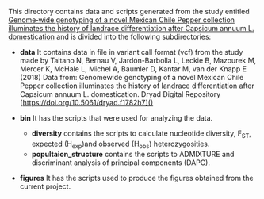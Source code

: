 This directory contains data and scripts generated from the study entitled [Genome‐wide genotyping of a novel Mexican Chile Pepper collection illuminates the history of landrace differentiation after Capsicum annuum L. domestication](https://onlinelibrary.wiley.com/doi/abs/10.1111/eva.12651) and is divided into the following subdirectories:

* **data**
It contains data in file in variant call format (vcf) from the study made by Taitano N, Bernau V, Jardón-Barbolla L, Leckie B, Mazourek M, Mercer K, McHale L, Michel A, Baumler D, Kantar M, van der Knapp E (2018) Data from: Genomewide genotyping of a novel Mexican Chile Pepper collection illuminates the history of landrace differentiation after Capsicum annuum L. domestication. Dryad Digital Repository [https://doi.org/10.5061/dryad.f1782h7]()

* **bin**
It has the scripts that were used for analyzing the data. 

	*  **diversity** contains the scripts to calculate nucleotide diversity, F<sub>ST</sub>, expected (H<sub>exp</sub>)and observed (H<sub>obs</sub>) heterozygosities.
	* **popultaion_structure** contains the scripts to ADMIXTURE and  discriminant analysis of principal components (DAPC).
 
* **figures**
It has the scripts used to produce the figures obtained from the current project.  


